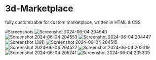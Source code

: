 # 3d-Marketplace
fully customizable for custom marketplace, written in HTML &amp; CSS

#Screenshots
![Screenshot 2024-06-04 204540](https://github.com/DipeshhWaghela/3d-Marketplace/assets/77723484/84005f02-6716-4fac-80bf-b3043feacaad)
![Screenshot 2024-06-04 204553](https://github.com/DipeshhWaghela/3d-Marketplace/assets/77723484/f5904bd4-ef22-46ec-80c5-2098de7a2027)
![Screenshot 2024-06-04 204447](https://github.com/DipeshhWaghela/3d-Marketplace/assets/77723484/6bce717a-14e5-4295-9f4d-61fba454ca4f)
![Screenshot (391)](https://github.com/DipeshhWaghela/3d-Marketplace/assets/77723484/3825c312-4ca2-4697-89c0-5b82487ee689)
![Screenshot 2024-06-04 204515](https://github.com/DipeshhWaghela/3d-Marketplace/assets/77723484/1a0d82ba-643a-48f9-99d9-d9f44b995e09)
![Screenshot 2024-06-04 204527](https://github.com/DipeshhWaghela/3d-Marketplace/assets/77723484/fadaafb6-3a83-4e48-95bd-f22914662d9c)
![Screenshot 2024-06-04 205319](https://github.com/DipeshhWaghela/3d-Marketplace/assets/77723484/ea2be19b-770e-48a1-b993-ed85663a0636)
![Screenshot 2024-06-04 205241](https://github.com/DipeshhWaghela/3d-Marketplace/assets/77723484/785eac4f-ce74-43b8-86b2-05901326fcb0)
![Screenshot 2024-06-04 205309](https://github.com/DipeshhWaghela/3d-Marketplace/assets/77723484/c827ec0b-0519-410e-a270-8175a4da50a0)
